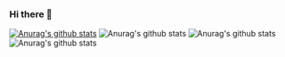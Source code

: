 ### Hi there 👋
[![Anurag's github stats](https://github-readme-stats.vercel.app/api?username=KALIMI)](https://github.com/anuraghazra/github-readme-stats)
![Anurag's github stats](https://github-readme-stats.vercel.app/api?username=KALIMI&count_private=true)
![Anurag's github stats](https://github-readme-stats.vercel.app/api?username=KALIMI&show_icons=true)
![Anurag's github stats](https://github-readme-stats.vercel.app/api?username=KALIMI&show_icons=true&theme=synthwave)


<!--
**KALIMI/KALIMI** is a ✨ _special_ ✨ repository because its `README.md` (this file) appears on your GitHub profile.

Here are some ideas to get you started:

- 🔭 I’m currently working on ...
- 🌱 I’m currently learning ...
- 👯 I’m looking to collaborate on ...
- 🤔 I’m looking for help with ...
- 💬 Ask me about ...
- 📫 How to reach me: ...
- 😄 Pronouns: ...
- ⚡ Fun fact: ...
-->
